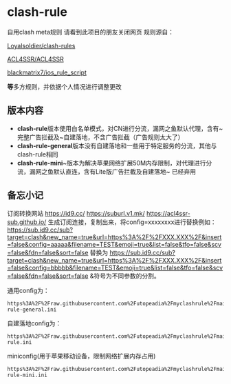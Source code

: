 # clash-rule

自用clash meta规则
请看到此项目的朋友关闭网页
规则源自：

[Loyalsoldier/clash-rules](https://github.com/Loyalsoldier/clash-rules)

[ACL4SSR/ACL4SSR](https://github.com/ACL4SSR/ACL4SSR)

[blackmatrix7/ios_rule_script](https://github.com/blackmatrix7/ios_rule_script)

**等**多方规则，并依据个人情况进行调整更改
## 版本内容
* **clash-rule**版本使用白名单模式，对CN进行分流，漏网之鱼默认代理，含有~完整广告拦截及~自建落地，不含广告拦截（广告规则太大了）
* **clash-rule-general**版本没有自建落地和一些用于特定服务的分流，其他与clash-rule相同
* **clash-rule-mini**~版本为解决苹果网络扩展50M内存限制，对代理进行分流，漏网之鱼默认直连，含有Lite版广告拦截及自建落地~ 已经弃用

## 备忘小记

订阅转换网站
https://id9.cc/
https://suburl.v1.mk/
https://acl4ssr-sub.github.io/
生成订阅连接，复制出来，将config=xxxxxxxx进行替换例如：
https://sub.id9.cc/sub?target=clash&new_name=true&url=https%3A%2F%2FXXX.XXX%2F&insert=false&config=aaaaa&filename=TEST&emoji=true&list=false&tfo=false&scv=false&fdn=false&sort=false
替换为
https://sub.id9.cc/sub?target=clash&new_name=true&url=https%3A%2F%2FXXX.XXX%2F&insert=false&config=bbbbb&filename=TEST&emoji=true&list=false&tfo=false&scv=false&fdn=false&sort=false
&符号为不同参数的分割。

通用config为：

```http
https%3A%2F%2Fraw.githubusercontent.com%2Futopeadia%2Fmyclashrule%2Fmain%2Fclash-rule-general.ini
```

自建落地config为：

```http
https%3A%2F%2Fraw.githubusercontent.com%2Futopeadia%2Fmyclashrule%2Fmain%2Fclash-rule.ini
```

miniconfig(用于苹果移动设备，限制网络扩展内存占用)

```http
https%3A%2F%2Fraw.githubusercontent.com%2Futopeadia%2Fmyclashrule%2Fmain%2Fclash-rule-mini.ini
```
